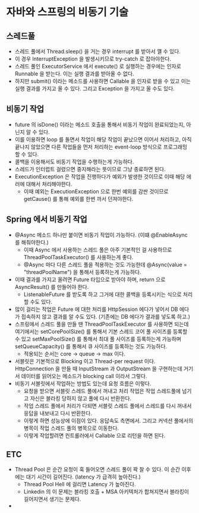 # 자바와 스프링의 비동기 기술 

## 스레드풀 

- 스레드 풀에서 Thread.sleep() 을 거는 경우 interrupt 를 받아서 꺨 수 있다. 
- 이 경우 InterruptException 을 발생시키므로 try-catch 로 잡아야한다. 
- 스레드 풀인 ExecutorService 에서 execute() 로 실행하는 경우에는 인자로 Runnable 을 받는다. 이는 실행 결과를 받아올 수 없다.
- 하지만 submit() 이라는 메소드를 사용하면 Callable 을 인자로 받을 수 있고 이는 실행 결과를 가지고 올 수 있다. 그리고 Exception 을 가지고 올 수도 있다.


## 비동기 작업 
- future 의 isDone() 이라는 메소드 호출을 통해서 비동기 작업이 완료되었는지, 아닌지 알 수 있다. 
- 이를 이용하면 loop 를 돌면서 작업이 해당 작업이 끝났으면 이어서 처리하고, 아직 끝나지 않았으면 다른 작업들을 먼저 처리하는 event-loop 방식으로 프로그래밍 할 수 있다. 
- 콜백을 이용해서도 비동기 작업을 수행하는게 가능하다. 
- 스레드가 인터럽트 걸렸으면 중지해라는 뜻이므로 그냥 종료하면 된다. 
- ExecutionException 은 작업을 진행하다가 예외가 발생한 것이므로 이때 해당 에러에 대해서 처리해야한다.
  - 이때 예외는 ExecutionException 으로 한번 예외를 감싼 것이므로 getCause() 를 통해 예외를 한번 까서 던져야한다.

## Spring 에서 비동기 작업 

- @Async 메소드 하나만 붙이면 비동기 작업이 가능하다. (이떄 @EnableAsync 를 해줘야한다.)
  - 이때 Async 에서 사용하는 스레드 풀은 아주 기본적인 걸 사용하므로 ThreadPoolTaskExecutor() 를 사용하는게 좋다. 
  - @Async 마다 다른 스레드 풀을 적용하는 것도 가능한데 @Async(value = "threadPoolName") 을 통해서 등록하는게 가능하다.
- 이때 결과를 가지고 올려면 Future 타입으로 받아야 하며, return 으로 AsyncResult() 를 만들어야 한다.
  - ListenableFuture 를 받도록 하고 그거에 대한 콜백을 등록시키는 식으로 처리할 수도 있다.
- 많이 걸리는 작업은 Future 에 대한 처리를 HttpSession 에다가 넣어서 DB 에다가 접속하지 않고 결과를 알 수도 있다. (기존에는 DB 에다가 결과를 넣도록 하고.)
- 스프링에서 스레드 풀을 만들 땐 ThreadPoolTaskExecutor 를 사용하면 되는데 여기에서는 setCorePoolSize() 를 통해서 기본 스레드 코어 풀 사이즈를 등록할 수 있고 setMaxPoolSize() 를 통해서 최대 풀 사이즈를 등록하는게 가능하며 setQueueCapacity() 를 통해서 큐 사이즈를 등록하는 것도 가능하다.
  - 적용되는 순서는 core -> queue -> max 이다.
- 서블릿은 기본적으로 Blocking 이고 Thread-per request 이다. HttpConnection 을 만들 때 InputStream 과 OutputStream 을 구현하는데 거기서 데이터를 읽어오는 메소드가 blocking call 이라서 그렇다.
- 비동기 서블릿에서 작업하는 방법도 있는데 요청 흐름은 이렇다. 
  - 요청을 받으면 서블릿 스레드 풀에서 꺼내고 처리 작업은 작업 스레드풀에 넘기고 자신은 블라킹 당하지 않고 풀에 다시 반환한다. 
  - 작업 스레드 풀에서 처리가 다되면 서블릿 스레드 풀에서 스레드를 다시 꺼내서 응답을 내보내고 다시 반환한다.
  - 이렇게 하면 성능상에 이점이 있다. 응답속도 측면에서. 그리고 커넥션 풀에서의 병목이 작업 스레드 풀의 병목으로 이동한다.
  - 이렇게 작업할려면 컨트롤러에서 Callable 으로 리턴을 하면 된다. 
  

## ETC

- Thread Pool 은 순간 요청이 훅 들어오면 스레드 풀이 꽉 찰 수 있다. 이 순간 이후에는 대기 시간이 길어진다. (latency 가 급격히 높아진다.)
  - Thread Pool Hell 에 걸리면 Latency 가 높아진다.
  - Linkedin 의 이 문제는 블라킹 호출 + MSA 아키텍처가 합쳐지면서 블라킹이 길어지면서 생기는 문제다.  
- 
